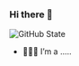 ### Hi there 👋

<!--
**sarkrui/sarkrui** is a ✨ _special_ ✨ repository because its `README.md` (this file) appears on your GitHub profile.

Here are some ideas to get you started:

- 🔭 I’m currently working on ...
- 🌱 I’m currently learning ...
- 👯 I’m looking to collaborate on ...
- 🤔 I’m looking for help with ...
- 💬 Ask me about ...
- 📫 How to reach me: ...
- 😄 Pronouns: ...
- ⚡ Fun fact: ...
-->

![GitHub State](https://github-readme-stats.vercel.app/api?username=vanxv&show_icons=true&theme=dracula)

- 🙎🏻‍♂️ I’m a .....
